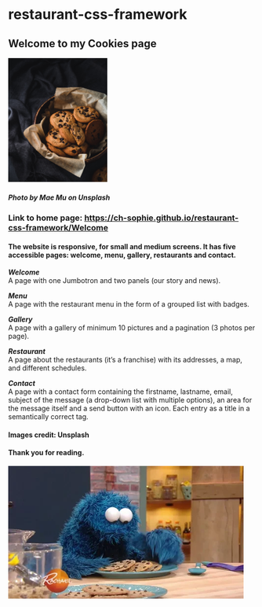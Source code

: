 # restaurant-css-framework

## Welcome to my Cookies page

<img src="mae-mu.jpg" style="width:40%;" />

##### Photo by Mae Mu on Unsplash

### Link to home page: https://ch-sophie.github.io/restaurant-css-framework/Welcome 


#### The website is responsive, for small and medium screens. It has five accessible pages: welcome, menu, gallery, restaurants and contact.   

_**Welcome**_    
A page with one Jumbotron and two panels (our story and news).   

_**Menu**_     
A page with the restaurant menu in the form of a grouped list with badges.   

_**Gallery**_        
A page with a gallery of minimum 10 pictures and a pagination (3 photos per page).   

_**Restaurant**_      
A page about the restaurants (it’s a franchise) with its addresses, a map, and different schedules.   

_**Contact**_      
A page with a contact form containing the firstname, lastname, email, subject of the message (a drop-down list with multiple options), an area for the message itself and a send button with an icon. Each entry as a title in a semantically correct tag.   

#### Images credit: Unsplash

#### Thank you for reading.

![Eat cookies!](giphy.webp)
